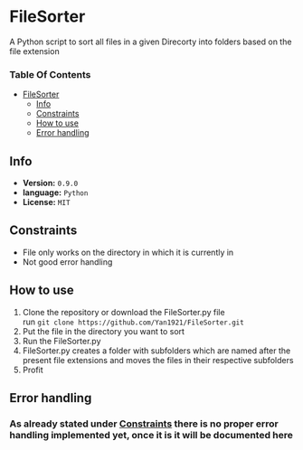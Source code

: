 <!-- TOC --><a name="filesorter"></a>
# FileSorter

A Python script to sort all files in a given Direcorty into folders based on the file extension  
  

### Table Of Contents
<!-- TOC start (generated with https://github.com/derlin/bitdowntoc) -->
- [FileSorter](#filesorter)
   * [Info](#info)
   * [Constraints](#constraints)
   * [How to use](#how-to-use)
   * [Error handling](#error-handling)
<!-- TOC end -->

<!-- TOC --><a name="info"></a>
## Info
<!--
to have a self-incrementing Version Number you can use GitHub workflows
-->
+ **Version:** `0.9.0`
+ **language:** `Python`
+ **License:** `MIT`

<!-- TOC --><a name="constraints"></a>
## Constraints
+ File only works on the directory in which it is currently in
+ Not good error handling

<!---
after the 1. there are two spaces to tell the markdown interpreter to start a new line as an alternative you could also use the HTML tag "<br>"
also don't forget to change the git repo link to your own and do not forget the required format is: name/repo/branch.git
-->
<!-- TOC --><a name="how-to-use"></a>
## How to use
1. Clone the repository or download the FileSorter.py file  
  run `git clone https://github.com/Yan1921/FileSorter.git`
2. Put the file in the directory you want to sort
3. Run the FileSorter.py
4. FileSorter.py creates a folder with subfolders which are named after the present file extensions and moves the files in their respective subfolders
5. Profit

<!-- TOC --><a name="error-handling"></a>
## Error handling
### As already stated under [Constraints](#constraints) there is no proper error handling implemented yet, once it is it will be documented here
<!--
Maybe error handling is a suboptimal name, it should also be documented how the code behaves in edge cases, etc.
-->
